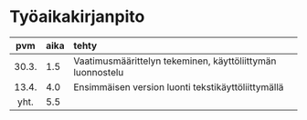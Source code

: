 # Työaikakirjanpito

|  pvm  | aika | tehty                                                      |
| :----:|:-----| :----------------------------------------------------------|
| 30.3. |  1.5 | Vaatimusmäärittelyn tekeminen, käyttöliittymän luonnostelu |
| 13.4. |  4.0 | Ensimmäisen version luonti tekstikäyttöliittymällä         |
| yht.  |  5.5 |                                                            |
